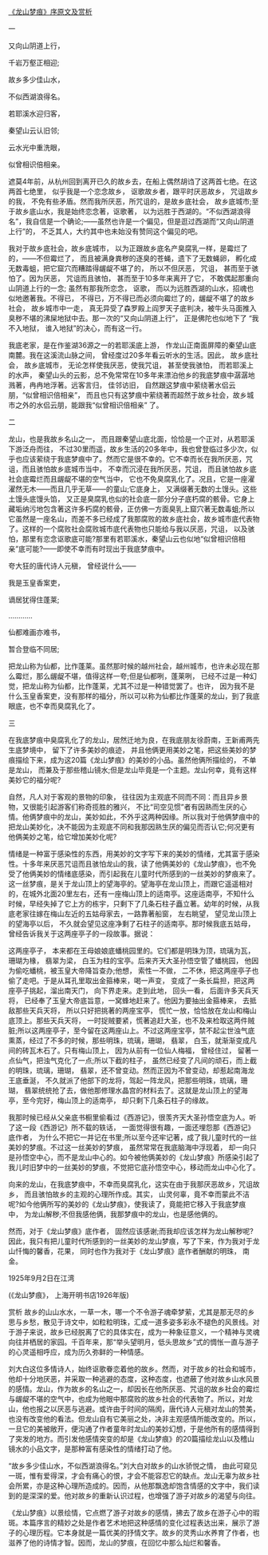 [《龙山梦痕》序原文及赏析](https://www.vrrw.net/wx/14275.html)

一

又向山阴道上行，

千岩万壑正相迎;

故乡多少佳山水，

不似西湖浪得名。

若耶溪水迎归客，

秦望山云认旧邻;

云水光中重洗眼，

似曾相识倍相亲。

遮莫4年前，从杭州回到离开已久的故乡去，在船上偶然胡诌了这两首七绝。在这两首七绝里， 似乎我是一个恋念故乡， 讴歌故乡者，跟平时厌恶故乡， 咒诅故乡的我， 不免有些矛盾。然而我所厌恶，所咒诅的，是故乡底社会， 故乡底城市;至于故乡底山水，我是始终恋念著，讴歌著， 以为远胜于西湖的。“不似西湖浪得名”，我自信是一个确论;——虽然也许是一个偏见，但是逛过西湖而“又向山阴道上行”的， 不乏其人，大约其中也未始没有赞同这个偏见的吧。

我对于故乡底社会，故乡底城市， 以为正跟故乡底名产臭腐乳一样，是霉烂了的，——不但霉烂了， 而且被满身粪秽的逐臭的苍蝇，遗下了无数蝇卵， 孵化成无数毒蛆，把它窟穴而糟踏得龌龊不堪了的， 所以不但厌恶， 咒诅， 甚而至于骇怕了。因为厌恶， 咒诅而且骇怕， 甚而至于10多年来离开了它， 不敢偶起那重向山阴道上行的一念; 虽然有那我所恋念， 讴歌， 而以为远胜西湖的山水，招魂也似地邀著我。不得已， 不得已，万不得已而必须向霉烂了的，龌龊不堪了的故乡社会， 故乡城市中一走， 真无异受了森罗殿上阎罗天子底判决，被牛头马面推入臭秽不堪的沸屎地狱中去。那一次的“又向山阴道上行”， 正是佛陀也似地下了 “我不入地狱， 谁入地狱”的决心，而有这一行。

我底老家，是在作鉴湖36源之一的若耶溪底上游， 作龙山正南面屏障的秦望山底南麓。我在这溪流山脉之间， 曾经度过20多年看云听水的生活。因此， 故乡底社会， 故乡底城市， 无论怎样使我厌恶，使我咒诅， 甚至使我骇怕， 而若耶溪上的水声， 秦望山头的云影，总不免常常在10多年来漂泊他乡的我底梦痕中潺潺地溅著，冉冉地浮著。远客言归， 佳邻访旧， 自然跟这梦痕中萦绕著水侣云朋，“似曾相识倍相亲”， 而且也只有这梦痕中萦绕著而超然于故乡社会，故乡城市之外的水侣云朋，能跟我“似曾相识倍相亲” 了。



二

龙山，也是我故乡名山之一， 而且跟秦望山底北面，恰恰是一个正对，从若耶溪下游泛舟而往， 不过30里而遥，故乡生活的20多年中，我也曾登临过多少次，似乎也应该萦绕于我底梦痕中了。然而它是很不幸的。它不幸而长在我所厌恶，咒诅，而且骇怕故乡底城市当中， 不幸而沉浸在我所厌恶，咒诅， 而且骇怕故乡底社会底霉烂而且龌龊不堪的空气当中， 它也不免臭腐乳化了。况且，它是一座濯濯然无木——而且几乎无草——的童山;它底身上， 又满缀著无数的土馒头。这些土馒头底馒头馅， 又正是臭腐乳也似的社会底一部分分子底朽腐的骸骨。它身上藏垢纳污地包含著这许多朽腐的骸骨，正仿佛一方面臭乳上窟穴著无数毒蛆;所以它虽然是一座名山，而差不多已经成了我那腐败的故乡底社会，故乡城市底代表物了。这样的一个腐败社会腐败城市底代表物也只能给与我以厌恶，咒诅， 以及骇怕，那里有恋念讴歌底可能?那里有若耶溪水，秦望山云也似地“似曾相识倍相亲”底可能?——即使不幸而有时现出于我底梦痕中。

夸大狂的唐代诗人元稹， 曾经说什么——

我是玉皇香案吏，

谪居犹得住蓬莱;

…………

仙都难画亦难书，

暂合登临不同居;

把龙山称为仙都，比作蓬莱。虽然那时候的越州社会，越州城市，也许未必现在那么霉烂，那么龌龊不堪，值得这样一夸;但是仙都咧，蓬莱咧， 已经不过是一种幻觉，把龙山称为仙都，比作蓬莱，尤其不过是一种错觉罢了。也许， 因为我不是什么玉皇香案吏，没有那样的福分，所以可以称为仙都比作蓬莱的龙山，到了我底眼底，也不幸而臭腐乳化了。

三

在我底梦痕中臭腐乳化了的龙山，居然迁地为良，在我底朋友徐蔚南，王新甫两先生底梦境中， 留下了许多美妙的痕迹， 并且他俩更用美妙之笔，把这些美妙的梦痕描绘下来，成为这20篇《龙山梦痕》的美妙的小品。虽然他俩所描绘的， 不单是龙山， 而兼及于那些稽山镜水;但是龙山毕竟是一个主题。龙山何幸，竟有这样美妙它的福分呢?

自然，凡人对于客观的景物的印象， 往往因为主观底不同而不同：而且异乡景物，又很能引起游客们称奇揽胜的雅兴， 不比“司空见惯”者有因熟而生厌的心情。他俩梦痕中的龙山，美妙如此，不外乎这两种因缘。所以我对于他俩梦痕中的把龙山美妙化，决不能因为主观底不同和我那因熟生厌的偏见而否认它;何况更有他俩美妙之笔，给它增加美妙化呢?

情绪是一种富于感染性的东西，用美妙的文字写下来的美妙的情绪，尤其富于感染性。十多年来厌恶咒诅而且骇怕龙山的我，读了他俩美妙的《龙山梦痕》，也不免受了他俩美妙的情绪底感染，而引起我在儿童时代所感到的一丝美妙的梦痕来了。这一丝梦痕，是关于龙山顶上的望海亭的。望海亭在龙山顶上，而跟它遥遥相对的，在城外北面20里左右，还有一座梅山顶上的适南亭。这座适南亭，不知什么时候，早经失掉了它上方的栋宇，只剩下了几条石柱子矗立著。幼年的时候，从我底老家往嫁在梅山左近的五姑母家去，一路靠著船窗， 左右眺望， 望见龙山顶上的望海亭以后， 不久就会望见这座净剩了石柱子的适南亭。那时候我底五姑母， 曾经告诉我关于这两座亭子的一段故事。据说：

这两座亭子， 本来都在王母娘娘底蟠桃园里的。它们都是明珠为顶，琉璃为瓦，珊瑚为椽， 翡翠为梁， 白玉为柱的宝亭。后来齐天大圣孙悟空管了蟠桃园， 他因为偷吃蟠桃，被玉皇大帝降旨查办;他想， 索性一不做， 二不休，把这两座亭子也偷了走吧。于是从耳孔里取出金箍棒来，喝一声变， 变成了一条长扁担，把这两座亭子挑起，溜出南天门， 向下界走来。走到此地， 回头一看， 后面许多天兵天将， 已经奉了玉皇大帝底旨意，一窝蜂地赶来了。他因为要抽出金箍棒来， 去抵敌那些天兵天将， 所以只好把挑著的两座宝亭， 慌忙一放，恰恰放在龙山和梅山底顶上。那些天兵天将， 一时捉贼要紧，慌著追赶大圣，也不及来检取这两件贼脏;所以这两座亭子，至今留在这两座山上。不过这两座宝亭，禁不起尘世浊气底熏蒸，经过了不多的时候，那些明珠，琉璃，珊瑚， 翡翠， 白玉，就渐渐变成凡间的砖瓦木石了。只有梅山顶上， 因为从前有一位仙人梅福， 曾经住过， 留著一点仙气，把浊气克化了一点;所以下截的柱子， 虽然已经变了凡间的顽石，而上截的明珠，琉璃，珊瑚， 翡翠，还不曾变动。然而正因为不曾变动，却惹起南海龙王底垂涎， 不久就派了他部下的龙将，驾起一阵龙风，把那些明珠，琉璃，珊瑚， 翡翠统统抢了去，做他那修理水晶宫的材料去了。这就是龙山顶上的望海亭，至今完好，梅山顶上的适南亭， 却只剩下几条石柱子的缘故。

我那时候已经从父亲底书橱里偷看过《西游记》，很羡齐天大圣孙悟空底为人。听了这一段《西游记》所不载的轶话， 一面觉得很有趣，一面还埋怨那《西游记》底作者， 为什么不把它一并记在书里;所以至今还牢记著，成了我儿童时代的一丝美妙的梦痕。不过这一丝美妙的梦痕， 虽然常常在我底脑海中浮现着， 却一向只是孙悟空中心，而不是龙山中心的。如今被他俩美妙的《龙山梦痕》所感染引起了我儿时旧梦中的一丝美妙的梦痕，不觉把它底孙悟空中心，移动而龙山中心化了。

向来的龙山，在我底梦痕中，不幸而臭腐乳化，这实在由于我那厌恶故乡，咒诅故乡， 而且骇怕故乡的主观的心理所作成。其实， 山灵何辜，竟不幸而蒙此不洁呢?如今他俩所写的美妙的《龙山梦痕》，使我读了，竟能把它移入于我底梦痕中， 为龙山解秽;不但我感他俩，我那梦痕中的龙山，也是感他俩的。

然而，对于《龙山梦痕》底作者， 固然应该感谢;而我却应该怎样为龙山解秽呢?因此，我只有把儿童时代所感到的一丝美妙的龙山梦痕，写了下来，作为我对于龙山忏悔的馨香，花果， 同时也作为我对于《龙山梦痕》底作者酬献的明珠， 南金。

1925年9月2日在江湾

(《龙山梦痕》， 上海开明书店1926年版)

赏析 故乡的山山水水，一草一木，哪一个不令游子魂牵梦萦，尤其是那无尽的乡思与乡愁，散见于诗文中，如粒粒明珠，汇成一道多姿多彩永不褪色的风景线。对于游子来说，故乡已经脱离了它的具体实在，成为一种象征意义，一个精神与灵魂向往并栖居的家园。千百年来，那“举头望明月，低头思故乡”式的惆怅一直与游子的心灵遥相呼应，成为历久弥鲜的一种情感。

刘大白这位多情诗人，始终讴歌眷恋着他的故乡。然而，对于故乡的社会和城市，他却十分地厌恶，并采取一种逃避的态度，这种态度，也遮蔽了他对故乡山水风景的感情。龙山，作为故乡的名山之一，却因长在他所厌恶、咒诅的故乡社会的霉烂与龌龊不堪的空气中，也成为他眼中那腐败的故乡社会的代表物了。所以，对龙山，他也报之以厌恶与逃避。或许由于时间的隔阂，唐代诗人元稹对龙山的赞美，也没有改变他的看法。但龙山自有它美丽之处，决非主观感情所能改变的。所以，一旦它的美被敞开，便沟通了作者童年时龙山的美妙幻想，于是他所有的感情得到了突发的地方。而引发他感情突变的却是《龙山梦痕》的20篇描绘龙山以及稽山镜水的小品文字，是那种富有感染性的情绪打动了他。

“故乡多少佳山水，不似西湖浪得名。”刘大白对故乡的山水骄悦之情， 由此可窥见一斑，惟有爱得深，才会有痛心的恨，才会不能容忍它的缺点。龙山无辜为故乡社会所累，亦是这种心理所造成的。因而，从他那飘逸却饱含情感的文字中，我们读到的是深深的爱。他对故乡的重新认识过程，也增强了游子对故乡的渴望与向往。

《龙山梦痕》以景绘情，它点燃了游子对故乡的感情，拂去了故乡在游子心中的瑕斑。本篇序言的精妙之处是作者艺术地把这种感情的变化过程表达出来，展示了游子的心理历程。它本身就是一篇优美的抒情文字。故乡的灵秀山水养育了作者，也滋养了他的诗情才智。因而，龙山的梦痕，在回忆中那么灿烂和馨香。

